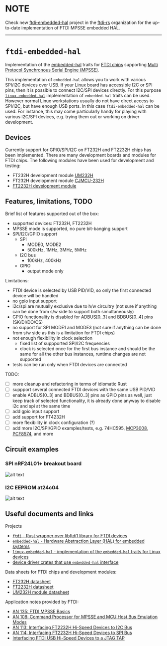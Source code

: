 # NOTE

Check new [ftdi-embedded-hal](https://github.com/ftdi-rs/ftdi-embedded-hal) project in the [ftdi-rs](https://github.com/ftdi-rs) organization for the up-to-date implementation of FTDI MPSSE embedded HAL.

---

# `ftdi-embedded-hal`
Implementation of the [embedded-hal](https://crates.io/crates/embedded-hal) traits for [FTDI chips](https://www.ftdichip.com) supporting [Multi Protocol Synchronous Serial Engine (MPSSE)](https://www.ftdichip.com/Support/SoftwareExamples/MPSSE/LibMPSSE-SPI.htm).

This implementation of `embedded-hal` allows you to work with various SPI/I2C devices over USB. If your Linux board has accessible I2C or SPI pins, then it is possible to connect I2C/SPI devices directly. For this purpose [`linux-embedded-hal`](https://github.com/rust-embedded/linux-embedded-hal) implementation of `embedded-hal` traits can be used. However normal Linux workstations usually do not have direct access to SPI/I2C, but have enough USB ports. In this case `ftdi-embedded-hal` can be used. For instance, this may come particularly handy for playing with various I2C/SPI devices, e.g. trying them out or working on driver development.

## Devices
Currently support for GPIO/SPI/I2C on FT232H and FT2232H chips has been implemented. There are many development boards and modules for FTDI chips.
The following modules have been used for development and testing:
- FT232H development module [UM232H](https://www.ftdichip.com/Products/Modules/DevelopmentModules.htm#UM232H)
- FT232H development module [CJMCU-232H](https://www.elecrow.com/cjmcu-ft232h-high-speed-multifunctional-usb-to-jtag-uart-fifo-spi-i2c-module-for-arduino.html)
- [FT2232H development module](https://aliexpress.com/item/EYEWINK-FT2232HL-development-board-learning-board-FT2232H-MINI-FT4232H-UM232H-development-board/32806818411.html)

## Features, limitations, TODO
Brief list of features supported out of the box:
- supported devices: FT232H, FT2232H
- MPSSE mode is supported, no pure bit-banging support
- SPI/I2C/GPIO support
  - SPI
    - MODE0, MODE2
    - 500kHz, 1MHz, 3MHz, 5MHz
  - I2C bus
    - 100kHz, 400kHz
  - GPIO
    - output mode only

Limitations:
- FTDI device is selected by USB PID/VID, so only the first connected device will be handled
- no gpio input support
- i2c/spi are mutually exclusive due to h/w circuitry (not sure if anything can be done from s/w side to support both simultaneously)
- GPIO functionality is disabled for ADBUS[0..3] and BDBUS[0..4] pins (SK/DI/DO/CS)
- no support for SPI MODE1 and MODE3 (not sure if anything can be done from s/w side as this is a limitation for FTDI chips)
- not enough flexibility in clock selection
  - fixed list of suppported SPI/I2C frequencies
  - clock is selected once for the first bus instance and should be the same for all the other bus instances, runtime changes are not supported
- tests can be run only when FTDI devices are connected

TODO:
- [ ] more cleanup and refactoring in terms of idiomatic Rust
- [ ] suppport several connected FTDI devices with the same USB PID/VID
- [ ] enable ADBUS[0..3] and BDBUS[0..3] pins as GPIO pins as well, just keep track of selected functionality, it is already done anyway to disable i2c and spi at the same time
- [ ] add gpio input support
- [ ] add support for FT4232H
- [ ] more flexibility in clock configuration (?)
- [ ] add more I2C/SPI/GPIO examples/tests, e.g. 74HC595, [MCP3008](https://crates.io/crates/mcp3008), [PCF8574](https://crates.io/crates/pcf857x), and more

## Circuit examples
### SPI nRF24L01+ breakout board
![alt text](pics/ft232h-spi-example1.png)

### I2C EEPROM at24c04
![alt text](pics/ft232h-i2c-example1.png)

## Useful documents and links
Projects
- [`ftdi` - Rust wrapper over libftdi1 library for FTDI devices](https://crates.io/crates/ftdi)
- [`embedded-hal` - Hardware Abstraction Layer (HAL) for embedded systems](https://crates.io/crates/embedded-hal)
- [`linux-embedded-hal` - implementation of the `embedded-hal` traits for Linux devices](https://github.com/rust-embedded/linux-embedded-hal)
- [device driver crates that use `embedded-hal` interface](https://github.com/rust-embedded/awesome-embedded-rust#driver-crates)

Data sheets for FTDI chips and development modules:
- [FT232H datasheet](https://www.ftdichip.com/Support/Documents/DataSheets/ICs/DS_FT232H.pdf)
- [FT2232H datasheet](https://www.ftdichip.com/Support/Documents/DataSheets/ICs/DS_FT2232H.pdf)
- [UM232H module datasheet](https://www.ftdichip.com/Support/Documents/DataSheets/Modules/DS_UM232H.pdf)

Application notes provided by FTDI:
- [AN 135: FTDI MPSSE Basics](https://www.ftdichip.com/Support/Documents/AppNotes/AN_135_MPSSE_Basics.pdf)
- [AN 108: Command Processor for MPSSE and MCU Host Bus Emulation Modes](https://www.ftdichip.com/Support/Documents/AppNotes/AN_108_Command_Processor_for_MPSSE_and_MCU_Host_Bus_Emulation_Modes.pdf)
- [AN 113: Interfacing FT2232H Hi-Speed Devices to I2C Bus](https://www.ftdichip.com/Support/Documents/AppNotes/AN_113_FTDI_Hi_Speed_USB_To_I2C_Example.pdf)
- [AN 114: Interfacing FT2232H Hi-Speed Devices to SPI Bus](https://www.ftdichip.com/Support/Documents/AppNotes/AN_114_FTDI_Hi_Speed_USB_To_SPI_Example.pdf)
- [Interfacing FTDI USB Hi-Speed Devices to a JTAG TAP](https://www.ftdichip.com/Support/Documents/AppNotes/AN_129_FTDI_Hi_Speed_USB_To_JTAG_Example.pdf)

